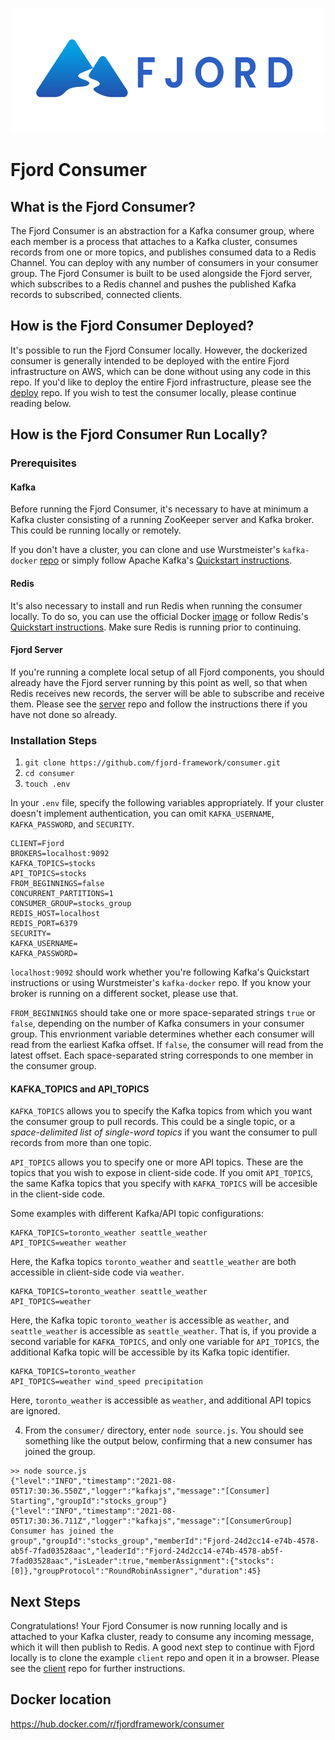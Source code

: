 <p align="center">
  <img src="./readme_materials/fjord.svg" width="500" height="200" />
</p>

# Fjord Consumer

## What is the Fjord Consumer?

The Fjord Consumer is an abstraction for a Kafka consumer group, where each member is a process that attaches to a Kafka cluster, consumes records from one or more topics, and publishes consumed data to a Redis Channel. You can deploy with any number of consumers in your consumer group. The Fjord Consumer is built to be used alongside the Fjord server, which subscribes to a Redis channel and pushes the published Kafka records to subscribed, connected clients.

## How is the Fjord Consumer Deployed?

It's possible to run the Fjord Consumer locally. However, the dockerized consumer is generally intended to be deployed with the entire Fjord infrastructure on AWS, which can be done without using any code in this repo. If you'd like to deploy the entire Fjord infrastructure, please see the [deploy](https://github.com/fjord-framework/deploy) repo. If you wish to test the consumer locally, please continue reading below.

## How is the Fjord Consumer Run Locally?

### Prerequisites

#### Kafka

Before running the Fjord Consumer, it's necessary to have at minimum a Kafka cluster consisting of a running ZooKeeper server and Kafka broker. This could be running locally or remotely.

If you don't have a cluster, you can clone and use Wurstmeister's `kafka-docker` [repo](https://github.com/wurstmeister/kafka-docker) or simply follow Apache Kafka's [Quickstart instructions](https://kafka.apache.org/quickstart).

#### Redis

It's also necessary to install and run Redis when running the consumer locally. To do so, you can use the official Docker [image](https://hub.docker.com/_/redis/) or follow Redis's [Quickstart instructions](https://redis.io/topics/quickstart). Make sure Redis is running prior to continuing.

#### Fjord Server

If you're running a complete local setup of all Fjord components, you should already have the Fjord server running by this point as well, so that when Redis receives new records, the server will be able to subscribe and receive them. Please see the [server](https://github.com/fjord-framework/server) repo and follow the instructions there if you have not done so already.

### Installation Steps

1. `git clone https://github.com/fjord-framework/consumer.git`
2. `cd consumer`
3. `touch .env`

In your `.env` file, specify the following variables appropriately. If your cluster doesn't implement authentication, you can omit `KAFKA_USERNAME`, `KAFKA_PASSWORD`, and `SECURITY`.

```
CLIENT=Fjord
BROKERS=localhost:9092
KAFKA_TOPICS=stocks
API_TOPICS=stocks
FROM_BEGINNINGS=false
CONCURRENT_PARTITIONS=1
CONSUMER_GROUP=stocks_group
REDIS_HOST=localhost
REDIS_PORT=6379
SECURITY=
KAFKA_USERNAME=
KAFKA_PASSWORD=
```

`localhost:9092` should work whether you're following Kafka's Quickstart instructions or using Wurstmeister's `kafka-docker` repo. If you know your broker is running on a different socket, please use that.

`FROM_BEGINNINGS` should take one or more space-separated strings `true` or `false`, depending on the number of Kafka consumers in your consumer group. This envrionment variable determines whether each consumer will read from the earliest Kafka offset. If `false`, the consumer will read from the latest offset. Each space-separated string corresponds to one member in the consumer group.

#### KAFKA_TOPICS and API_TOPICS

`KAFKA_TOPICS` allows you to specify the Kafka topics from which you want the consumer group to pull records. This could be a single topic, or a _space-delimited list of single-word topics_ if you want the consumer to pull records from more than one topic.

`API_TOPICS` allows you to specify one or more API topics. These are the topics that you wish to expose in client-side code. If you omit `API_TOPICS`, the same Kafka topics that you specify with `KAFKA_TOPICS` will be accesible in the client-side code.

Some examples with different Kafka/API topic configurations:

```
KAFKA_TOPICS=toronto_weather seattle_weather
API_TOPICS=weather weather
```

Here, the Kafka topics `toronto_weather` and `seattle_weather` are both accessible in client-side code via `weather`.

```
KAFKA_TOPICS=toronto_weather seattle_weather
API_TOPICS=weather
```

Here, the Kafka topic `toronto_weather` is accessible as `weather`, and `seattle_weather` is accessible as `seattle_weather`. That is, if you provide a second variable for `KAFKA_TOPICS`, and only one variable for `API_TOPICS`, the additional Kafka topic will be accessible by its Kafka topic identifier.

```
KAFKA_TOPICS=toronto_weather
API_TOPICS=weather wind_speed precipitation
```

Here, `toronto_weather` is accessible as `weather`, and additional API topics are ignored.

4. From the `consumer/` directory, enter `node source.js`. You should see something like the output below, confirming that a new consumer has joined the group.

```
>> node source.js
{"level":"INFO","timestamp":"2021-08-05T17:30:36.550Z","logger":"kafkajs","message":"[Consumer] Starting","groupId":"stocks_group"}
{"level":"INFO","timestamp":"2021-08-05T17:30:36.711Z","logger":"kafkajs","message":"[ConsumerGroup] Consumer has joined the group","groupId":"stocks_group","memberId":"Fjord-24d2cc14-e74b-4578-ab5f-7fad03528aac","leaderId":"Fjord-24d2cc14-e74b-4578-ab5f-7fad03528aac","isLeader":true,"memberAssignment":{"stocks":[0]},"groupProtocol":"RoundRobinAssigner","duration":45}
```

## Next Steps

Congratulations! Your Fjord Consumer is now running locally and is attached to your Kafka cluster, ready to consume any incoming message, which it will then publish to Redis. A good next step to continue with Fjord locally is to clone the example `client` repo and open it in a browser. Please see the [client](https://github.com/fjord-framework/client) repo for further instructions.

## Docker location

https://hub.docker.com/r/fjordframework/consumer
